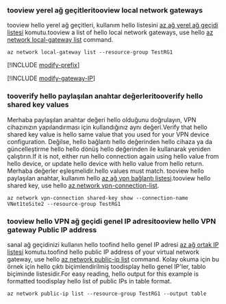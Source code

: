 ### <a name="tooview-local-network-gateways"></a><span data-ttu-id="f8ebc-101">tooview yerel ağ geçitleri</span><span class="sxs-lookup"><span data-stu-id="f8ebc-101">tooview local network gateways</span></span>

<span data-ttu-id="f8ebc-102">tooview hello yerel ağ geçitleri, kullanım hello listesini [az ağ yerel ağ geçidi listesi](https://docs.microsoft.com/cli/azure/network/local-gateway#list) komutu.</span><span class="sxs-lookup"><span data-stu-id="f8ebc-102">tooview a list of hello local network gateways, use hello [az network local-gateway list](https://docs.microsoft.com/cli/azure/network/local-gateway#list) command.</span></span>

```azurecli
az network local-gateway list --resource-group TestRG1
```

[!INCLUDE [modify-prefix](vpn-gateway-modify-ip-prefix-cli-include.md)]

[!INCLUDE [modify-gateway-IP](vpn-gateway-modify-lng-gateway-ip-cli-include.md)]

### <a name="tooverify-hello-shared-key-values"></a><span data-ttu-id="f8ebc-103">tooverify hello paylaşılan anahtar değerleri</span><span class="sxs-lookup"><span data-stu-id="f8ebc-103">tooverify hello shared key values</span></span>

<span data-ttu-id="f8ebc-104">Merhaba paylaşılan anahtar değeri hello olduğunu doğrulayın, VPN cihazınızın yapılandırması için kullandığınız aynı değeri.</span><span class="sxs-lookup"><span data-stu-id="f8ebc-104">Verify that hello shared key value is hello same value that you used for your VPN device configuration.</span></span> <span data-ttu-id="f8ebc-105">Değilse, hello bağlantı hello değerinden hello cihaza ya da güncelleştirme hello hello dönüş hello değerinden ile kullanarak yeniden çalıştırın.</span><span class="sxs-lookup"><span data-stu-id="f8ebc-105">If it is not, either run hello connection again using hello value from hello device, or update hello device with hello value from hello return.</span></span> <span data-ttu-id="f8ebc-106">Merhaba değerler eşleşmelidir.</span><span class="sxs-lookup"><span data-stu-id="f8ebc-106">hello values must match.</span></span> <span data-ttu-id="f8ebc-107">tooview hello paylaşılan anahtar, kullanım hello [az ağ vpn bağlantı listesi](https://docs.microsoft.com/cli/azure/network/vpn-connection#list).</span><span class="sxs-lookup"><span data-stu-id="f8ebc-107">tooview hello shared key, use hello [az network vpn-connection-list](https://docs.microsoft.com/cli/azure/network/vpn-connection#list).</span></span>

```azurecli
az network vpn-connection shared-key show --connection-name VNet1toSite2 --resource-group TestRG1
```
### <a name="tooview-hello-vpn-gateway-public-ip-address"></a><span data-ttu-id="f8ebc-108">tooview hello VPN ağ geçidi genel IP adresi</span><span class="sxs-lookup"><span data-stu-id="f8ebc-108">tooview hello VPN gateway Public IP address</span></span>

<span data-ttu-id="f8ebc-109">sanal ağ geçidinizi kullanın hello toofind hello genel IP adresi [az ağ ortak IP listesi](https://docs.microsoft.com/cli/azure/network/public-ip#list) komutu.</span><span class="sxs-lookup"><span data-stu-id="f8ebc-109">toofind hello public IP address of your virtual network gateway, use hello [az network public-ip list](https://docs.microsoft.com/cli/azure/network/public-ip#list) command.</span></span> <span data-ttu-id="f8ebc-110">Kolay okuma için bu örnek için hello çıktı biçimlendirilmiş toodisplay hello genel IP'ler, tablo biçiminde listesidir.</span><span class="sxs-lookup"><span data-stu-id="f8ebc-110">For easy reading, hello output for this example is formatted toodisplay hello list of public IPs in table format.</span></span>

```azurecli
az network public-ip list --resource-group TestRG1 --output table
```
